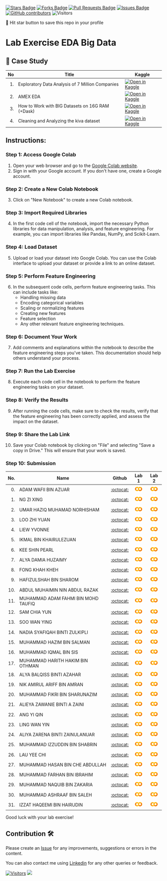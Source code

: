 
<a href="https://github.com/drshahizan/Python_EDA/stargazers"><img src="https://img.shields.io/github/stars/drshahizan/Python_EDA" alt="Stars Badge"/></a>
<a href="https://github.com/drshahizan/Python_EDA/network/members"><img src="https://img.shields.io/github/forks/drshahizan/Python_EDA" alt="Forks Badge"/></a>
<a href="https://github.com/drshahizan/Python_EDA/pulls"><img src="https://img.shields.io/github/issues-pr/drshahizan/Python_EDA" alt="Pull Requests Badge"/></a>
<a href="https://github.com/drshahizan/Python_EDA/issues"><img src="https://img.shields.io/github/issues/drshahizan/Python_EDA" alt="Issues Badge"/></a>
<a href="https://github.com/drshahizan/Python_EDA/graphs/contributors"><img alt="GitHub contributors" src="https://img.shields.io/github/contributors/drshahizan/Python_EDA?color=2b9348"></a>
![Visitors](https://api.visitorbadge.io/api/visitors?path=https%3A%2F%2Fgithub.com%2Fdrshahizan%2FPython_EDA&labelColor=%23d9e3f0&countColor=%23697689&style=flat)

🌟 Hit star button to save this repo in your profile

# Lab Exercise EDA Big Data

## 📖 Case Study
| No | Title   |  Kaggle |
| -----: | -----  | ------ | 
| 1. | Exploratory Data Analysis of 7 Million Companies |  [![Open in Kaggle](https://img.shields.io/static/v1?label=&message=Kaggle&labelColor=grey&color=blue&logo=kaggle)](https://www.kaggle.com/code/zelalemgetahun/eda-of-7-million-company-dataset) |
| 2. | AMEX EDA |  [![Open in Kaggle](https://img.shields.io/static/v1?label=&message=Kaggle&labelColor=grey&color=blue&logo=kaggle)](https://www.kaggle.com/code/ambrosm/amex-eda-which-makes-sense/notebook) |
| 3. | How to Work with BIG Datasets on 16G RAM (+Dask) |  [![Open in Kaggle](https://img.shields.io/static/v1?label=&message=Kaggle&labelColor=grey&color=blue&logo=kaggle)](https://www.kaggle.com/code/yuliagm/how-to-work-with-big-datasets-on-16g-ram-dask) |
| 4. | Cleaning and Analyzing the kiva dataset |  [![Open in Kaggle](https://img.shields.io/static/v1?label=&message=Kaggle&labelColor=grey&color=blue&logo=kaggle)](https://www.kaggle.com/code/omaymaali/cleaning-data-eda/notebook) |

## Instructions:

### Step 1: Access Google Colab

1. Open your web browser and go to the [Google Colab website](https://colab.research.google.com/).
2. Sign in with your Google account. If you don't have one, create a Google account.

### Step 2: Create a New Colab Notebook

3. Click on "New Notebook" to create a new Colab notebook.

### Step 3: Import Required Libraries

4. In the first code cell of the notebook, import the necessary Python libraries for data manipulation, analysis, and feature engineering. For example, you can import libraries like Pandas, NumPy, and Scikit-Learn.

### Step 4: Load Dataset

5. Upload or load your dataset into Google Colab. You can use the Colab interface to upload your dataset or provide a link to an online dataset.

### Step 5: Perform Feature Engineering

6. In the subsequent code cells, perform feature engineering tasks. This can include tasks like:
   - Handling missing data
   - Encoding categorical variables
   - Scaling or normalizing features
   - Creating new features
   - Feature selection
   - Any other relevant feature engineering techniques.

### Step 6: Document Your Work

7. Add comments and explanations within the notebook to describe the feature engineering steps you've taken. This documentation should help others understand your process.

### Step 7: Run the Lab Exercise

8. Execute each code cell in the notebook to perform the feature engineering tasks on your dataset.

### Step 8: Verify the Results

9. After running the code cells, make sure to check the results, verify that the feature engineering has been correctly applied, and assess the impact on the dataset.

### Step 9: Share the Lab Link

10. Save your Colab notebook by clicking on "File" and selecting "Save a copy in Drive." This will ensure that your work is saved.

### Step 10: Submission

| No.  | Name | Github |Lab 1 | Lab 2 |
| ---: | ----------------------------------------- | :----------------------: | :----------------------: | :----------------------: | 
| 0.   | ADAM WAFII BIN AZUAR                      |  [:octocat:](https://github.com/Jokeryde) |<a href=""><img src="../../../images/colab.png" width="24px" height="24px"></a> | <a href=""><img src="../../../images/colab.png" width="24px" height="24px"></a> | 
| 1.   | NG ZI XING                     |  [:octocat:](https://github.com/ngzxing) |<a href=""><img src="../../../images/colab.png" width="24px" height="24px"></a> | <a href=""><img src="../../../images/colab.png" width="24px" height="24px"></a> | 
| 2.   | UMAR HAZIQ MUHAMAD NORHISHAM                    |  [:octocat:](https://github.com/umarhaziq) |<a href=""><img src="../../../images/colab.png" width="24px" height="24px"></a> | <a href=""><img src="../../../images/colab.png" width="24px" height="24px"></a> | 
| 3.   | LOO ZHI YUAN                      |  [:octocat:](https://github.com/lzy0007) |<a href=""><img src="../../../images/colab.png" width="24px" height="24px"></a> | <a href=""><img src="../../../images/colab.png" width="24px" height="24px"></a> | 
| 4.   | LIEW YVONNE                      |  [:octocat:](https://github.com/Yvonneee24) | <a href=""><img src="../../../images/colab.png" width="24px" height="24px"></a> | <a href=""><img src="../../../images/colab.png" width="24px" height="24px"></a> | 
| 5.   | IKMAL BIN KHAIRULEZUAN                     |  [:octocat:]([https://github.com/Ikkha02]) |<a href="https://colab.research.google.com/drive/1dIfg84jT8CJLb1rwuVbi3Rh0kRpK7xhJ?usp=sharing"><img src="../../../images/colab.png" width="24px" height="24px"></a> | <a href=""><img src="../../../images/colab.png" width="24px" height="24px"></a> | 
| 6.   | KEE SHIN PEARL                  |  [:octocat:](https://github.com/shinpearll) |<a href="https://colab.research.google.com/drive/1sMc2Ick3xNJ-yUBTE6kdD5FviU8e2X3I?usp=sharing"><img src="../../../images/colab.png" width="24px" height="24px"></a> | <a href="https://colab.research.google.com/drive/1sMc2Ick3xNJ-yUBTE6kdD5FviU8e2X3I?usp=sharing"><img src="../../../images/colab.png" width="24px" height="24px"></a> | 
| 7.   | ALYA DAMIA HUZAIMY                      |  [:octocat:](https://github.com/alydmia) | <a href="https://colab.research.google.com/drive/1sMc2Ick3xNJ-yUBTE6kdD5FviU8e2X3I?usp=sharing"><img src="../../../images/colab.png" width="24px" height="24px"></a> | <a href="https://colab.research.google.com/drive/1MvMWuQDs5WgaqsPShLiB1ORnUI11_umE?usp=sharing"><img src="../../../images/colab.png" width="24px" height="24px"></a> | 
| 8.   | FONG KHAH KHEH                      |  [:octocat:](https://github.com/khahkhehhh) | <a href=""><img src="../../../images/colab.png" width="24px" height="24px"></a> | <a href=""><img src="../../../images/colab.png" width="24px" height="24px"></a> | 
| 9.   | HAFIZULSHAH BIN SHAROM                      |  [:octocat:](https://github.com/Hafizulshah) | <a href=""><img src="../../../images/colab.png" width="24px" height="24px"></a> | <a href=""><img src="../../../images/colab.png" width="24px" height="24px"></a> | 
| 10.   | ABDUL MUHAIMIN NIN ABDUL RAZAK                      |  [:octocat:](https://github.com/Muhaimin005) | <a href=""><img src="../../../images/colab.png" width="24px" height="24px"></a> | <a href=""><img src="../../../images/colab.png" width="24px" height="24px"></a> |
| 11.   | MUHAMMAD ADAM FAHMI BIN MOHD TAUFIQ                      |  [:octocat:](https://github.com/adamochie) | <a href="https://colab.research.google.com/drive/18b9nWVyXG2jUDY8Aeq2dcusysw68UCnV?usp=sharing"><img src="../../../images/colab.png" width="24px" height="24px"></a> | <a href="https://colab.research.google.com/drive/1BL_bXTLp0CzUBTaBsBHREuYSeMzMlGNR?usp=sharing"><img src="../../../images/colab.png" width="24px" height="24px"></a> | 
| 12.   | SAM CHIA YUN                   |  [:octocat:](https://github.com/ChiayunSam) | <a href=""><img src="../../../images/colab.png" width="24px" height="24px"></a> | <a href=""><img src="../../../images/colab.png" width="24px" height="24px"></a> | 
| 13.   | SOO WAN YING               |  [:octocat:](https://github.com/soowanying) | <a href=""><img src="../../../images/colab.png" width="24px" height="24px"></a> | <a href=""><img src="../../../images/colab.png" width="24px" height="24px"></a> | 
| 14.   | NADIA SYAFIQAH BINTI ZULKIPLI               |  [:octocat:](https://github.com/nadiamel) | <a href=""><img src="../../../images/colab.png" width="24px" height="24px"></a> | <a href=""><img src="../../../images/colab.png" width="24px" height="24px"></a> | 
| 15.   | MUHAMMAD HAZIM BIN SALMAN               |  [:octocat:](https://github.com/hazimSalman) | <a href=""><img src="../../../images/colab.png" width="24px" height="24px"></a> | <a href=""><img src="../../../images/colab.png" width="24px" height="24px"></a> | 
| 16.   | MUHAMMAD IQMAL BIN SIS              |  [:octocat:](https://github.com/Miqmal) | <a href="https://colab.research.google.com/drive/1gjzUlAixeuC_VU5lcFwmVJgwFPEhiOBD?usp=sharing"><img src="../../../images/colab.png" width="24px" height="24px"></a> | <a href="https://colab.research.google.com/drive/1xkwb5Hx-_wwsDlgvvlbkX_cUVeWYDktC?usp=sharing"><img src="../../../images/colab.png" width="24px" height="24px"></a> | 
| 17.   | MUHAMMAD HARITH HAKIM BIN OTHMAN             |  [:octocat:](https://github.com/harithothman) | <a href="https://colab.research.google.com/drive/18qzktx4WW63ONfSJmzrE3VeB5zsHj2OB#scrollTo=d2c8af1e"><img src="../../../images/colab.png" width="24px" height="24px"></a> | <a href="https://colab.research.google.com/drive/1OFNS-eMw3LiNpaZI-A1UT7b-wgRGC-bf"><img src="../../../images/colab.png" width="24px" height="24px"></a> |
| 18.   | ALYA BALQISS BINTI AZAHAR             |  [:octocat:](https://github.com/aly4blqss) | <a href="https://colab.research.google.com/drive/1iMPZ539qax9ubI1TjxzVfj1tzMvqq9LZ?usp=sharing"><img src="../../../images/colab.png" width="24px" height="24px"></a> | <a href="https://colab.research.google.com/drive/1B4uIpsQ0gobywtC9x6IXieVC6VT5Gkz9?usp=sharing"><img src="../../../images/colab.png" width="24px" height="24px"></a> |
| 19.   | NIK AMIRUL ARIFF BIN AMRAN        |  [:octocat:](https://github.com/NikAmirulAriff) | <a href="https://colab.research.google.com/drive/1IuLeoSKhtNhd4stXNn-0UoHIfVyOq3b5?usp=sharing"><img src="../../../images/colab.png" width="24px" height="24px"></a> | <a href="https://colab.research.google.com/drive/1IuLeoSKhtNhd4stXNn-0UoHIfVyOq3b5?usp=sharing"><img src="../../../images/colab.png" width="24px" height="24px"></a> |
| 20.   | MUHAMMAD FIKRI BIN SHARUNAZIM        |  [:octocat:](https://github.com/fkrshrnzm) | <a href="https://colab.research.google.com/drive/16Lmrc0OM40n9LEOwP2VAh5paWE-E9bgR?usp=sharing"><img src="../../../images/colab.png" width="24px" height="24px"></a> | <a href="https://colab.research.google.com/drive/19gudiMcSDXZKWAsR8Kw_F8akJWXjIRL5?usp=sharing"><img src="../../../images/colab.png" width="24px" height="24px"></a> |
| 21.   | ALIEYA ZAWANIE BINTI A ZAINI       |  [:octocat:](https://github.com/fkrshrnzm) | <a href=""><img src="../../../images/colab.png" width="24px" height="24px"></a> | <a href=""><img src="../../../images/colab.png" width="24px" height="24px"></a> |
| 22.   | ANG YI QIN       |  [:octocat:](https://github.com/yiqin0209) | <a href=""><img src="../../../images/colab.png" width="24px" height="24px"></a> | <a href=""><img src="../../../images/colab.png" width="24px" height="24px"></a> |
| 23.   | LING WAN YIN      |  [:octocat:](https://github.com/WanYin0704) | <a href=""><img src="../../../images/colab.png" width="24px" height="24px"></a> | <a href=""><img src="../../../images/colab.png" width="24px" height="24px"></a> |
| 24.   | ALIYA ZARENA BINTI ZAINULANUAR      |  [:octocat:](https://github.com/al1yaz) | <a href=""><img src="../../../images/colab.png" width="24px" height="24px"></a> | <a href=""><img src="../../../images/colab.png" width="24px" height="24px"></a> |
| 25.   | MUHAMMAD IZZUDDIN BIN SHABRIN      |  [:octocat:](https://github.com/izzuddin02) | <a href=""><img src="../../../images/colab.png" width="24px" height="24px"></a> | <a href=""><img src="../../../images/colab.png" width="24px" height="24px"></a> |
| 26.   | LAU YEE CHI      |  [:octocat:](https://github.com/faustinalyc) | <a href="https://colab.research.google.com/drive/13Wvxijx-MKN0oP71aDupaLTslx_HiBEp?usp=sharing"><img src="../../../images/colab.png" width="24px" height="24px"></a> | <a href=""><img src="../../../images/colab.png" width="24px" height="24px"></a> |
| 27.   | MUHAMMAD HASAN BIN CHE ABDULLAH      |  [:octocat:](https://github.com/Hasan-Che) | <a href="https://colab.research.google.com/drive/1KfGusNjHqLQx8RPmCJRFZuQ6rTGEhbIF?usp=sharing"><img src="../../../images/colab.png" width="24px" height="24px"></a> | <a href="https://colab.research.google.com/drive/1laEUI1LxmF68WTixyefUvrIgNK5Sa9Nm?usp=sharing"><img src="../../../images/colab.png" width="24px" height="24px"></a> |
| 28.   | MUHAMMAD FARHAN BIN IBRAHIM      |  [:octocat:](https://github.com/farhanibrhim) | <a href="https://colab.research.google.com/drive/1LguQPeignAVByLgnJzuoICYXJGrl4Ugb?usp=sharing"><img src="../../../images/colab.png" width="24px" height="24px"></a> | <a href="https://colab.research.google.com/drive/1AF6_StHiFR96JTdy7ybF0TLXUWq5QlOy?usp=sharing"><img src="../../../images/colab.png" width="24px" height="24px"></a> |
| 29.   | MUHAMMAD NAQUIB BIN ZAKARIA      |  [:octocat:](https://github.com/nqbzkr01) | <a href="https://colab.research.google.com/drive/1PuTEo5Ez01KV9R22HLixXTZqobJT1JOK#scrollTo=8ViwD0703ltv"><img src="../../../images/colab.png" width="24px" height="24px"></a> | <a href=""><img src="../../../images/colab.png" width="24px" height="24px"></a> |
| 30.   | MUHAMMAD ASHRAAF BIN SALEH      |  [:octocat:](https://github.com/AshraafSaleh) | <a href=""><img src="../../../images/colab.png" width="24px" height="24px"></a> | <a href=""><img src="../../../images/colab.png" width="24px" height="24px"></a> |
| 31.   | IZZAT HAQEEMI BIN HAIRUDIN    |  [:octocat:](https://github.com/izzatHaqeemi) | <a href=""><img src="../../../images/colab.png" width="24px" height="24px"></a> | <a href=""><img src="../../../images/colab.png" width="24px" height="24px"></a> |

Good luck with your lab exercise!



## Contribution 🛠️
Please create an [Issue](https://github.com/drshahizan/Python_EDA/issues) for any improvements, suggestions or errors in the content.

You can also contact me using [Linkedin](https://www.linkedin.com/in/drshahizan/) for any other queries or feedback.

[![Visitors](https://api.visitorbadge.io/api/visitors?path=https%3A%2F%2Fgithub.com%2Fdrshahizan&labelColor=%23697689&countColor=%23555555&style=plastic)](https://visitorbadge.io/status?path=https%3A%2F%2Fgithub.com%2Fdrshahizan)
![](https://hit.yhype.me/github/profile?user_id=81284918)



